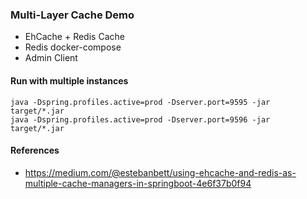 ### Multi-Layer Cache Demo
- EhCache + Redis Cache
- Redis docker-compose
- Admin Client

#### Run with multiple instances
```
java -Dspring.profiles.active=prod -Dserver.port=9595 -jar target/*.jar
java -Dspring.profiles.active=prod -Dserver.port=9596 -jar target/*.jar
```

#### References
- https://medium.com/@estebanbett/using-ehcache-and-redis-as-multiple-cache-managers-in-springboot-4e6f37b0f94